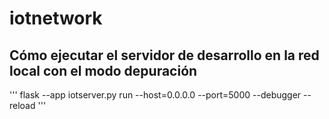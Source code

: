 # iotnetwork

## Cómo ejecutar el servidor de desarrollo en la red local con el modo depuración
'''
flask --app iotserver.py run --host=0.0.0.0 --port=5000 --debugger --reload
'''

